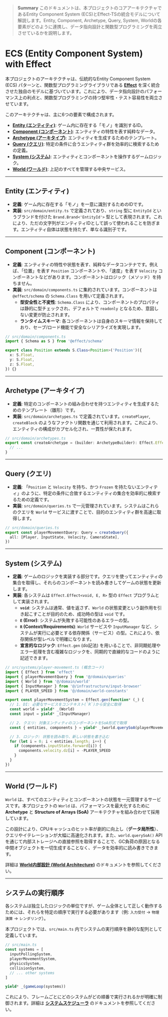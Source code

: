 > **Summary**
> このドキュメントは、本プロジェクトのコアアーキテクチャであるEntity Component System (ECS)とEffect-TSの統合モデルについて解説します。Entity, Component, Archetype, Query, System, Worldの各要素がどのように連携し、データ指向設計と関数型プログラミングを両立させているかを説明します。

# ECS (Entity Component System) with Effect

本プロジェクトのアーキテクチャは、伝統的なEntity Component System (ECS) パターンと、関数型プログラミングライブラリである **[Effect](https://effect.website/)** を深く統合させた独自のモデルに基づいています。これにより、データ指向設計のパフォーマンス上の利点と、関数型プログラミングの持つ堅牢性・テスト容易性を両立させています。

このアーキテクチャは、主に6つの要素で構成されます。

- **[Entity (エンティティ)](#entity-エンティティ)**: ゲーム内に存在する「モノ」を識別するID。
- **[Component (コンポーネント)](#component-コンポーネント)**: エンティティの特性を表す純粋なデータ。
- **[Archetype (アーキタイプ)](#archetype-アーキタイプ)**: エンティティを生成するためのテンプレート。
- **[Query (クエリ)](#query-クエリ)**: 特定の条件に合うエンティティ群を効率的に検索するための定義。
- **[System (システム)](#system-システム)**: エンティティとコンポーネントを操作するゲームロジック。
- **[World (ワールド)](#world-ワールド)**: 上記のすべてを管理する中央サービス。

---

## Entity (エンティティ)

- **定義**: ゲーム内に存在する「モノ」を一意に識別するためのIDです。
- **実装**: `src/domain/entity.ts` で定義されており、`string` 型に `EntityId` というブランドを付けた `Brand.Brand<'EntityId'>` 型として表現されます。これにより、ただの文字列がエンティティIDとして誤って使われることを防ぎます。エンティティ自体は状態を持たず、単なる識別子です。

---

## Component (コンポーネント)

- **定義**: エンティティの特性や状態を表す、純粋なデータコンテナです。例えば、「位置」を表す `Position` コンポーネントや、「速度」を表す `Velocity` コンポーネントなどがあります。コンポーネントはロジック（メソッド）を持ちません。
- **実装**: `src/domain/components.ts` に集約されています。コンポーネントは `@effect/schema` の `Schema.Class` を用いて定義されます。
  - **型安全性と不変性**: `Schema.Class` により、コンポーネントのプロパティは静的に型チェックされ、デフォルトで `readonly` となるため、意図しない変更が防止されます。
  - **ランタイムスキーマ**: 各コンポーネントは自身のスキーマ情報を保持しており、セーブ/ロード機能で安全なシリアライズを実現します。

```typescript
// src/domain/components.ts
import { Schema as S } from '@effect/schema'

export class Position extends S.Class<Position>('Position')({
  x: S.Float,
  y: S.Float,
  z: S.Float,
}) {}
```

---

## Archetype (アーキタイプ)

- **定義**: 特定のコンポーネントの組み合わせを持つエンティティを生成するためのテンプレート（雛形）です。
- **実装**: `src/domain/archetypes.ts` で定義されています。`createPlayer`, `createBlock` のようなファクトリ関数を通じて利用されます。これにより、エンティティの構成がカプセル化され、一貫性が保たれます。

```typescript
// src/domain/archetypes.ts
export const createArchetype = (builder: ArchetypeBuilder): Effect.Effect<Archetype> => {
  // ...
}
```

---

## Query (クエリ)

- **定義**: 「`Position` と `Velocity` を持ち、かつ `Frozen` を持たないエンティティ」のように、特定の条件に合致するエンティティの集合を効率的に検索するための定義です。
- **実装**: `src/domain/queries.ts` で一元管理されています。システムはこれらのクエリを `World` サービスに渡すことで、目的のエンティティ群を高速に取得します。

```typescript
// src/domain/queries.ts
export const playerMovementQuery: Query = createQuery({
  all: [Player, InputState, Velocity, CameraState],
})
```

---

## System (システム)

- **定義**: ゲームのロジックを実装する部分です。クエリを使ってエンティティの集合を取得し、それらのコンポーネントを読み書きしてゲームの状態を更新します。
- **実装**: 各システムは `Effect.Effect<void, E, R>` 型の `Effect` プログラムとして実装されます。
  - **`void`**: システムは通常、値を返さず、`World` の状態変更という副作用を引き起こすことが目的のため、成功時の型は `void` です。
  - **`E` (Error)**: システムが失敗する可能性のあるエラーの型。
  - **`R` (Context/Requirements)**: `World` サービスや `InputManager` など、システムが実行に必要とする依存関係（サービス）の型。これにより、依存関係が型レベルで明確になります。
  - **宣言的なロジック**: `Effect.gen` (do記法) を用いることで、非同期処理やエラー処理を含む複雑なロジックを、同期的で直線的なコードのように記述できます。

```typescript
// src/systems/player-movement.ts (概念コード)
import { Effect } from 'effect'
import { playerMovementQuery } from '@/domain/queries'
import { World } from '@/domain/world'
import { InputManager } from '@/infrastructure/input-browser'
import { PLAYER_SPEED } from '@/domain/world-constants'

export const playerMovementSystem = Effect.gen(function* (_) {
  // 1. DI: 必要なサービスをコンテキスト(`R`)から安全に取得
  const world = yield* _(World)
  const input = yield* _(InputManager)

  // 2. クエリ: 対象エンティティのコンポーネントをSoA形式で取得
  const { entities, components } = yield* _(world.querySoA(playerMovementQuery))

  // 3. ロジック: 状態を読み取り、新しい状態を書き込む
  for (let i = 0; i < entities.length; i++) {
    if (components.inputState.forward[i]) {
      components.velocity.dz[i] = -PLAYER_SPEED
    }
  }
})
```

---

## World (ワールド)

`World` は、すべてのエンティティとコンポーネントの状態を一元管理するサービスです。本プロジェクトの `World` は、パフォーマンスを最大化するために **Archetype** と **Structure of Arrays (SoA)** アーキテクチャを組み合わせて採用しています。

この設計により、CPUキャッシュのヒット率が劇的に向上し（**データ局所性**）、クエリやイテレーションが大幅に高速化されます。また、`world.querySoA()` APIを通じて内部ストレージへの直接参照を取得することで、GC負荷の原因となる中間オブジェクトを一切生成することなく、データを効率的に読み書きできます。

詳細は **[World内部設計 (World Architecture)](./world-performance.md)** のドキュメントを参照してください。

---

## システムの実行順序

各システムは独立したロジックの単位ですが、ゲーム全体として正しく動作するためには、それらを特定の順序で実行する必要があります（例: `入力受付` → `物理演算` → `レンダリング`）。

本プロジェクトでは、`src/main.ts` 内でシステムの実行順序を静的な配列として定義しています。

```typescript
// src/main.ts
const systems = [
  inputPollingSystem,
  playerMovementSystem,
  physicsSystem,
  collisionSystem,
  // ... other systems
]

yield* _(gameLoop(systems))
```

これにより、フレームごとにどのシステムがどの順番で実行されるかが明確に制御されます。詳細は **[システムスケジューラ](./system-scheduler.md)** のドキュメントを参照してください。

